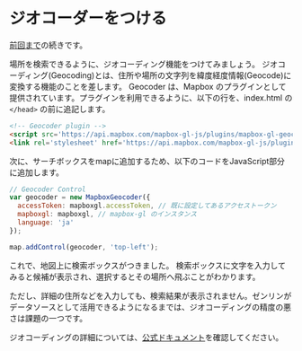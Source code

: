 # ジオコーダーをつける

[前回まで](4_POPUP.md)の続きです。

場所を検索できるように、ジオコーディング機能をつけてみましょう。
ジオコーディング(Geocoding)とは、住所や場所の文字列を緯度経度情報(Geocode)に変換する機能のことを差します。
Geocoder は、Mapbox のプラグインとして提供されています。プラグインを利用できるように、以下の行を、index.html の `</head>` の前に追記します。

```html
<!-- Geocoder plugin -->
<script src='https://api.mapbox.com/mapbox-gl-js/plugins/mapbox-gl-geocoder/v4.1.2/mapbox-gl-geocoder.min.js'></script>
<link rel='stylesheet' href='https://api.mapbox.com/mapbox-gl-js/plugins/mapbox-gl-geocoder/v4.1.2/mapbox-gl-geocoder.css' type='text/css' />
```

次に、サーチボックスをmapに追加するため、以下のコードをJavaScript部分に追加します。

```javascript
// Geocoder Control
var geocoder = new MapboxGeocoder({
  accessToken: mapboxgl.accessToken, // 既に設定してあるアクセストークン
  mapboxgl: mapboxgl, // mapbox-gl のインスタンス
  language: 'ja'
});

map.addControl(geocoder, 'top-left');
```

これで、地図上に検索ボックスがつきました。
検索ボックスに文字を入力してみると候補が表示され、選択するとその場所へ飛ぶことがわかります。

ただし、詳細の住所などを入力しても、検索結果が表示されません。ゼンリンがデータソースとして活用できるようになるまでは、ジオコーディングの精度の悪さは課題の一つです。
 
ジオコーディングの詳細については、[公式ドキュメント](https://docs.mapbox.com/help/how-mapbox-works/geocoding/)を確認してください。

